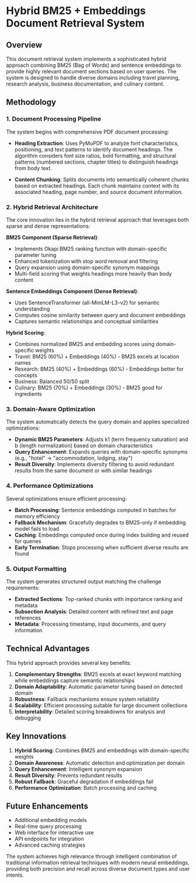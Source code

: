 # Hybrid BM25 + Embeddings Document Retrieval System

## Overview

This document retrieval system implements a sophisticated hybrid approach combining BM25 (Bag of Words) and sentence embeddings to provide highly relevant document sections based on user queries. The system is designed to handle diverse domains including travel planning, research analysis, business documentation, and culinary content.

## Methodology

### 1. Document Processing Pipeline

The system begins with comprehensive PDF document processing:

- **Heading Extraction**: Uses PyMuPDF to analyze font characteristics, positioning, and text patterns to identify document headings. The algorithm considers font size ratios, bold formatting, and structural patterns (numbered sections, chapter titles) to distinguish headings from body text.

- **Content Chunking**: Splits documents into semantically coherent chunks based on extracted headings. Each chunk maintains context with its associated heading, page number, and source document information.

### 2. Hybrid Retrieval Architecture

The core innovation lies in the hybrid retrieval approach that leverages both sparse and dense representations:

**BM25 Component (Sparse Retrieval)**:
- Implements Okapi BM25 ranking function with domain-specific parameter tuning
- Enhanced tokenization with stop word removal and filtering
- Query expansion using domain-specific synonym mappings
- Multi-field scoring that weights headings more heavily than body content

**Sentence Embeddings Component (Dense Retrieval)**:
- Uses SentenceTransformer (all-MiniLM-L3-v2) for semantic understanding
- Computes cosine similarity between query and document embeddings
- Captures semantic relationships and conceptual similarities

**Hybrid Scoring**:
- Combines normalized BM25 and embedding scores using domain-specific weights
- Travel: BM25 (60%) + Embeddings (40%) - BM25 excels at location names
- Research: BM25 (40%) + Embeddings (60%) - Embeddings better for concepts
- Business: Balanced 50/50 split
- Culinary: BM25 (70%) + Embeddings (30%) - BM25 good for ingredients

### 3. Domain-Aware Optimization

The system automatically detects the query domain and applies specialized optimizations:

- **Dynamic BM25 Parameters**: Adjusts k1 (term frequency saturation) and b (length normalization) based on domain characteristics
- **Query Enhancement**: Expands queries with domain-specific synonyms (e.g., "hotel" → "accommodation, lodging, stay")
- **Result Diversity**: Implements diversity filtering to avoid redundant results from the same document or with similar headings

### 4. Performance Optimizations

Several optimizations ensure efficient processing:

- **Batch Processing**: Sentence embeddings computed in batches for memory efficiency
- **Fallback Mechanism**: Gracefully degrades to BM25-only if embedding model fails to load
- **Caching**: Embeddings computed once during index building and reused for queries
- **Early Termination**: Stops processing when sufficient diverse results are found

### 5. Output Formatting

The system generates structured output matching the challenge requirements:

- **Extracted Sections**: Top-ranked chunks with importance ranking and metadata
- **Subsection Analysis**: Detailed content with refined text and page references
- **Metadata**: Processing timestamp, input documents, and query information

## Technical Advantages

This hybrid approach provides several key benefits:

1. **Complementary Strengths**: BM25 excels at exact keyword matching while embeddings capture semantic relationships
2. **Domain Adaptability**: Automatic parameter tuning based on detected domain
3. **Robustness**: Fallback mechanisms ensure system reliability
4. **Scalability**: Efficient processing suitable for large document collections
5. **Interpretability**: Detailed scoring breakdowns for analysis and debugging

## Key Innovations

1. **Hybrid Scoring**: Combines BM25 and embeddings with domain-specific weights
2. **Domain Awareness**: Automatic detection and optimization per domain
3. **Query Enhancement**: Intelligent synonym expansion
4. **Result Diversity**: Prevents redundant results
5. **Robust Fallback**: Graceful degradation if embeddings fail
6. **Performance Optimization**: Batch processing and caching

## Future Enhancements

- Additional embedding models
- Real-time query processing
- Web interface for interactive use
- API endpoints for integration
- Advanced caching strategies


The system achieves high relevance through intelligent combination of traditional information retrieval techniques with modern neural embeddings, providing both precision and recall across diverse document types and user intents. 

